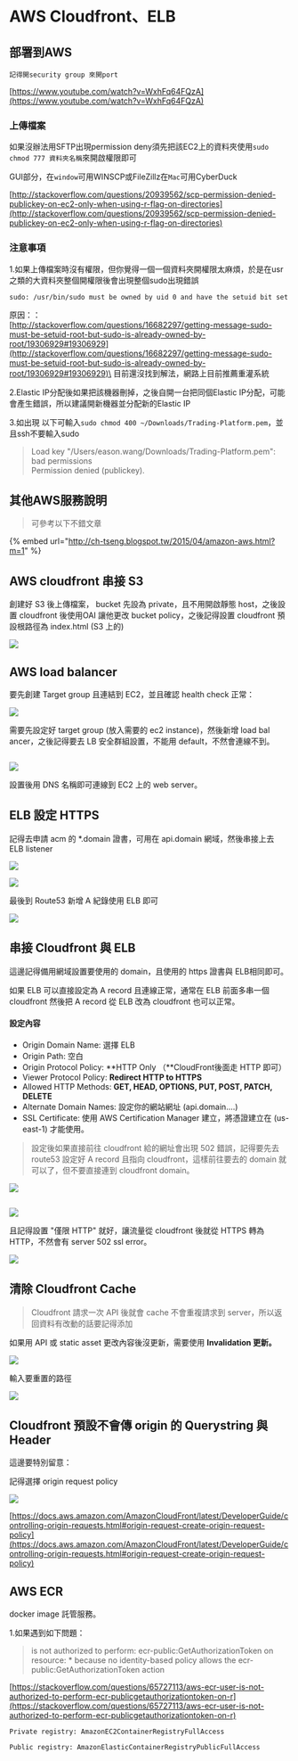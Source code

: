 # AWS Cloudfront、ELB

## 部署到AWS

```
記得開security group 來開port
```

[https://www.youtube.com/watch?v=WxhFq64FQzA](https://www.youtube.com/watch?v=WxhFq64FQzA)

### 上傳檔案

如果沒辦法用SFTP出現permission deny須先把該EC2上的資料夾使用`sudo chmod 777 資料夾名稱`來開啟權限即可

GUI部分，在`window`可用WINSCP或FileZillz在`Mac`可用CyberDuck

[http://stackoverflow.com/questions/20939562/scp-permission-denied-publickey-on-ec2-only-when-using-r-flag-on-directories](http://stackoverflow.com/questions/20939562/scp-permission-denied-publickey-on-ec2-only-when-using-r-flag-on-directories)

### 注意事項

1.如果上傳檔案時沒有權限，但你覺得一個一個資料夾開權限太麻煩，於是在usr之類的大資料夾整個開權限後會出現整個sudo出現錯誤

```
sudo: /usr/bin/sudo must be owned by uid 0 and have the setuid bit set
```

原因：：\
[http://stackoverflow.com/questions/16682297/getting-message-sudo-must-be-setuid-root-but-sudo-is-already-owned-by-root/19306929#19306929](http://stackoverflow.com/questions/16682297/getting-message-sudo-must-be-setuid-root-but-sudo-is-already-owned-by-root/19306929#19306929)\
目前還沒找到解法，網路上目前推薦重灌系統

2.Elastic IP分配後如果把該機器刪掉，之後自開一台把同個Elastic IP分配，可能會產生錯誤，所以建議開新機器並分配新的Elastic IP

3.如出現 以下可輸入`sudo chmod 400 ~/Downloads/Trading-Platform.pem`，並且ssh不要輸入sudo

> Load key "/Users/eason.wang/Downloads/Trading-Platform.pem": bad permissions\
> Permission denied (publickey).

## 其他AWS服務說明

> 可參考以下不錯文章

{% embed url="http://ch-tseng.blogspot.tw/2015/04/amazon-aws.html?m=1" %}

## AWS cloudfront 串接 S3

創建好 S3 後上傳檔案， bucket 先設為 private，且不用開啟靜態 host，之後設置 cloudfront 後使用OAI 讓他更改 bucket policy，之後記得設置 cloudfront 預設根路徑為 index.html (S3 上的)

![](<.gitbook/assets/截圖 2022-08-10 下午1.42.34.png>)



## AWS load balancer

要先創建 Target group 且連結到 EC2，並且確認 health check 正常：

![](<.gitbook/assets/截圖 2022-08-09 上午11.05.50.png>)

需要先設定好 target group (放入需要的 ec2 instance)，然後新增 load bal ancer，之後記得要去 LB 安全群組設置，不能用 default，不然會連線不到。

<img src=".gitbook/assets/截圖 2022-08-08 下午7.46.32.png" alt="" data-size="original">

![](<.gitbook/assets/截圖 2022-08-08 下午7.48.27.png>)

設置後用 DNS 名稱即可連線到 EC2 上的 web server。

## ELB 設定 HTTPS

記得去申請 acm 的 \*.domain 證書，可用在 api.domain 網域，然後串接上去 ELB listener&#x20;

![](<.gitbook/assets/截圖 2022-08-09 上午9.44.24.png>)

![](<.gitbook/assets/截圖 2022-08-09 上午9.43.47.png>)

最後到 Route53 新增 A 紀錄使用 ELB 即可

![](<.gitbook/assets/截圖 2022-08-09 上午9.44.03.png>)

## 串接 Cloudfront 與 ELB

這邊記得備用網域設置要使用的 domain，且使用的 https 證書與 ELB相同即可。

如果 ELB 可以直接設定為 A record 且連線正常，通常在 ELB 前面多串一個 cloudfront 然後把 A record 從 ELB 改為 cloudfront 也可以正常。

#### 設定內容

* Origin Domain Name: 選擇 ELB
* Origin Path: 空白
* Origin Protocol Policy: **HTTP Only （**CloudFront後面走 HTTP 即可）
* Viewer Protocol Policy: **Redirect HTTP to HTTPS**
* Allowed HTTP Methods: **GET, HEAD, OPTIONS, PUT, POST, PATCH, DELETE**
* Alternate Domain Names: 設定你的網站網址 (api.domain....)
* SSL Certificate: 使用 AWS Certification Manager 建立，將憑證建立在 (us-east-1) 才能使用。

> 設定後如果直接前往 cloudfront 給的網址會出現 502 錯誤，記得要先去 route53 設定好 A record 且指向 cloudfront，這樣前往要去的 domain 就可以了，但不要直接連到 cloudfront domain。

![](<.gitbook/assets/截圖 2022-08-09 上午10.35.10.png>)

<img src=".gitbook/assets/截圖 2022-08-09 上午10.36.48.png" alt="" data-size="original">

![](<.gitbook/assets/截圖 2022-08-09 上午10.36.43.png>)

且記得設置 "僅限 HTTP" 就好，讓流量從 cloudfront 後就從 HTTPS 轉為 HTTP，不然會有 server 502 ssl error。

![](<.gitbook/assets/截圖 2022-08-10 上午11.17.02.png>)

## 清除 Cloudfront Cache

> Cloudfront 請求一次 API 後就會 cache 不會重複請求到 server，所以返回資料有改動的話要記得添加

如果用 API 或 static asset 更改內容後沒更新，需要使用 **Invalidation 更新。**

****![](<.gitbook/assets/截圖 2022-08-10 下午8.23.33.png>)****

輸入要重置的路徑

![](<.gitbook/assets/截圖 2022-08-10 下午8.25.36.png>)

## Cloudfront 預設不會傳 origin 的 Querystring 與 Header

這邊要特別留意：

記得選擇 origin request policy

![](<.gitbook/assets/截圖 2022-08-11 下午5.26.01.png>)

[https://docs.aws.amazon.com/AmazonCloudFront/latest/DeveloperGuide/controlling-origin-requests.html#origin-request-create-origin-request-policy](https://docs.aws.amazon.com/AmazonCloudFront/latest/DeveloperGuide/controlling-origin-requests.html#origin-request-create-origin-request-policy)

## AWS ECR

docker image 託管服務。

1.如果遇到如下問題：

> is not authorized to perform: ecr-public:GetAuthorizationToken on resource: \* because no identity-based policy allows the ecr-public:GetAuthorizationToken action

[https://stackoverflow.com/questions/65727113/aws-ecr-user-is-not-authorized-to-perform-ecr-publicgetauthorizationtoken-on-r](https://stackoverflow.com/questions/65727113/aws-ecr-user-is-not-authorized-to-perform-ecr-publicgetauthorizationtoken-on-r)

```
Private registry: AmazonEC2ContainerRegistryFullAccess

Public registry: AmazonElasticContainerRegistryPublicFullAccess
```
